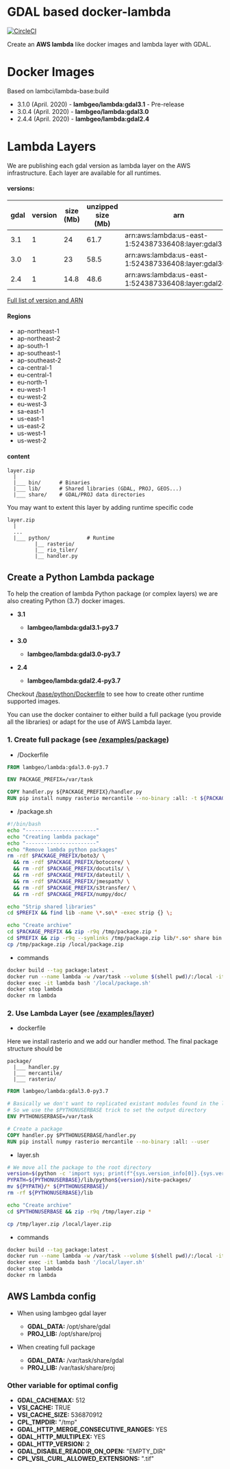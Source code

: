 # GDAL based docker-lambda

[![CircleCI](https://circleci.com/gh/lambgeo/docker-lambda.svg?style=svg)](https://circleci.com/gh/lambgeo/docker-lambda)

Create an **AWS lambda** like docker images and lambda layer with GDAL.


# Docker Images
Based on lambci/lambda-base:build
  - 3.1.0 (April. 2020) - **lambgeo/lambda:gdal3.1** - Pre-release
  - 3.0.4 (April. 2020) - **lambgeo/lambda:gdal3.0** 
  - 2.4.4 (April. 2020) - **lambgeo/lambda:gdal2.4**

# Lambda Layers
We are publishing each gdal version as lambda layer on the AWS infrastructure. 
Each layer are available for all runtimes.

#### versions:

gdal | version | size (Mb)| unzipped size (Mb)| arn
  ---|      ---|       ---|                ---| ---
3.1  |        1|        24|               61.7| arn:aws:lambda:us-east-1:524387336408:layer:gdal31:1
3.0  |        1|        23|               58.5| arn:aws:lambda:us-east-1:524387336408:layer:gdal30:1
2.4  |        1|      14.8|               48.6| arn:aws:lambda:us-east-1:524387336408:layer:gdal24:1

[Full list of version and ARN](/arns.json)

#### Regions
- ap-northeast-1
- ap-northeast-2
- ap-south-1 
- ap-southeast-1
- ap-southeast-2
- ca-central-1
- eu-central-1
- eu-north-1
- eu-west-1
- eu-west-2
- eu-west-3
- sa-east-1
- us-east-1
- us-east-2
- us-west-1
- us-west-2

#### content

```
layer.zip
  |
  |___ bin/      # Binaries
  |___ lib/      # Shared libraries (GDAL, PROJ, GEOS...)
  |___ share/    # GDAL/PROJ data directories   
```

You may want to extent this layer by adding runtime specific code 

```
layer.zip
  |
  ...
  |___ python/            # Runtime
         |__ rasterio/
         |__ rio_tiler/
         |__ handler.py  
```

## Create a Python Lambda package

To help the creation of lambda Python package (or complex layers) we are also creating Python (3.7) docker images.

- **3.1**
  - **lambgeo/lambda:gdal3.1-py3.7**

- **3.0**
  - **lambgeo/lambda:gdal3.0-py3.7**

- **2.4**
  - **lambgeo/lambda:gdal2.4-py3.7**

Checkout [/base/python/Dockerfile](/base/python/Dockerfile) to see how to create other runtime supported images.

You can use the docker container to either build a full package (you provide all the libraries)
or adapt for the use of AWS Lambda layer.

### 1. Create full package (see [/examples/package](/examples/package))

- /Dockerfile

```Dockerfile
FROM lambgeo/lambda:gdal3.0-py3.7

ENV PACKAGE_PREFIX=/var/task

COPY handler.py ${PACKAGE_PREFIX}/handler.py
RUN pip install numpy rasterio mercantile --no-binary :all: -t ${PACKAGE_PREFIX}/
```

- /package.sh

```bash
#!/bin/bash
echo "-----------------------"
echo "Creating lambda package"
echo "-----------------------"
echo "Remove lambda python packages"
rm -rdf $PACKAGE_PREFIX/boto3/ \
  && rm -rdf $PACKAGE_PREFIX/botocore/ \
  && rm -rdf $PACKAGE_PREFIX/docutils/ \
  && rm -rdf $PACKAGE_PREFIX/dateutil/ \
  && rm -rdf $PACKAGE_PREFIX/jmespath/ \
  && rm -rdf $PACKAGE_PREFIX/s3transfer/ \
  && rm -rdf $PACKAGE_PREFIX/numpy/doc/

echo "Strip shared libraries"
cd $PREFIX && find lib -name \*.so\* -exec strip {} \;

echo "Create archive"
cd $PACKAGE_PREFIX && zip -r9q /tmp/package.zip *
cd $PREFIX && zip -r9q --symlinks /tmp/package.zip lib/*.so* share bin
cp /tmp/package.zip /local/package.zip
```

- commands
```bash
docker build --tag package:latest .
docker run --name lambda -w /var/task --volume $(shell pwd)/:/local -itd package:latest bash
docker exec -it lambda bash '/local/package.sh'
docker stop lambda
docker rm lambda
```

### 2. Use Lambda Layer (see [/examples/layer](/examples/layer))

- dockerfile

Here we install rasterio and we add our handler method. The final package structure should be 

```
package/
  |___ handler.py  
  |___ mercantile/
  |___ rasterio/
```

```Dockerfile
FROM lambgeo/lambda:gdal3.0-py3.7

# Basically we don't want to replicated existant modules found in the layer ($PYTHONPATH)
# So we use the $PYTHONUSERBASE trick to set the output directory
ENV PYTHONUSERBASE=/var/task

# Create a package
COPY handler.py $PYTHONUSERBASE/handler.py
RUN pip install numpy rasterio mercantile --no-binary :all: --user
```

- layer.sh
```bash
# We move all the package to the root directory
version=$(python -c 'import sys; print(f"{sys.version_info[0]}.{sys.version_info[1]}")')
PYPATH=${PYTHONUSERBASE}/lib/python${version}/site-packages/
mv ${PYPATH}/* ${PYTHONUSERBASE}/
rm -rf ${PYTHONUSERBASE}/lib

echo "Create archive"
cd $PYTHONUSERBASE && zip -r9q /tmp/layer.zip *

cp /tmp/layer.zip /local/layer.zip
```
- commands
```bash
docker build --tag package:latest .
docker run --name lambda -w /var/task --volume $(shell pwd)/:/local -itd package:latest bash
docker exec -it lambda bash '/local/layer.sh'
docker stop lambda
docker rm lambda

```

## AWS Lambda config
- When using lambgeo gdal layer

  - **GDAL_DATA:** /opt/share/gdal
  - **PROJ_LIB:** /opt/share/proj

- When creating full package
  - **GDAL_DATA:** /var/task/share/gdal
  - **PROJ_LIB:** /var/task/share/proj

### Other variable for optimal config
- **GDAL_CACHEMAX:** 512
- **VSI_CACHE:** TRUE
- **VSI_CACHE_SIZE:** 536870912
- **CPL_TMPDIR:** "/tmp"
- **GDAL_HTTP_MERGE_CONSECUTIVE_RANGES:** YES
- **GDAL_HTTP_MULTIPLEX:** YES
- **GDAL_HTTP_VERSION:** 2
- **GDAL_DISABLE_READDIR_ON_OPEN:** "EMPTY_DIR"
- **CPL_VSIL_CURL_ALLOWED_EXTENSIONS:** ".tif"
